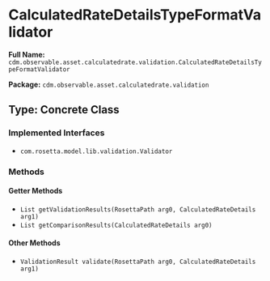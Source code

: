 # CalculatedRateDetailsTypeFormatValidator

**Full Name:** `cdm.observable.asset.calculatedrate.validation.CalculatedRateDetailsTypeFormatValidator`

**Package:** `cdm.observable.asset.calculatedrate.validation`

## Type: Concrete Class

### Implemented Interfaces

- `com.rosetta.model.lib.validation.Validator`

### Methods

#### Getter Methods

- `List getValidationResults(RosettaPath arg0, CalculatedRateDetails arg1)`
- `List getComparisonResults(CalculatedRateDetails arg0)`

#### Other Methods

- `ValidationResult validate(RosettaPath arg0, CalculatedRateDetails arg1)`

